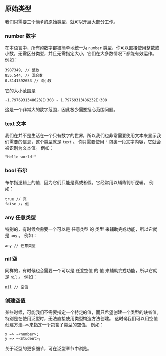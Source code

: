 ## 原始类型
我们只需要三个简单的原始类型，就可以开展大部分工作。

### number 数字  
在本语言中，所有的数字都被简单地统一为 `number` 类型，你可以直接使用整数或小数，无需区分类型，并且无需指定大小，它们在大多数情况下都能有效运作。
例如：

    3987349, // 整数
    855.544, // 混合数
    0.3141592653 // 纯小数

它的大小范围是 

    -1.79769313486232E+308 ~ 1.79769313486232E+308

这是一个非常大的数字范围，因此极少需要担心范围问题。
### text 文本  
我们在并不是生活在一个只有数字的世界，所以我们也非常需要使用文本来显示我们需要的信息，这个类型就是 `text` 。
你只需要使用 `"` 包裹一段文字内容，它就会被识别为文本值。
例如：

    "Hello world!"
### bool 布尔  
布尔指逻辑上的值，因为它们只能是真或者假。它经常用以辅助判断逻辑。
例如：

    true // 真  
    false // 假  

### any 任意类型  
特别的，有时候会需要一个可以是 任意类型 的 类型 来辅助完成功能，所以它就是 `any` 。
例如：

    any // 任意类型
### nil 空 
同样的，有时候也会需要一个可以是 任意空值 的 值 来辅助完成功能，所以它就是 `nil` 。
例如：

    nil // 空值

### 创建空值
某些时候，可能我们不需要指定一个特定的值，而只希望创建一个类型的缺省值。
特别是在使用泛型时，无法直接使用类型构造方法创建。
这时候我们可以用空值创建方法`~<>`来指定一个包含了类型的空值。
例如：

    x => ~<number>;
    y => ~<Student>;

关于泛型的更多细节，可在泛型章节中浏览。